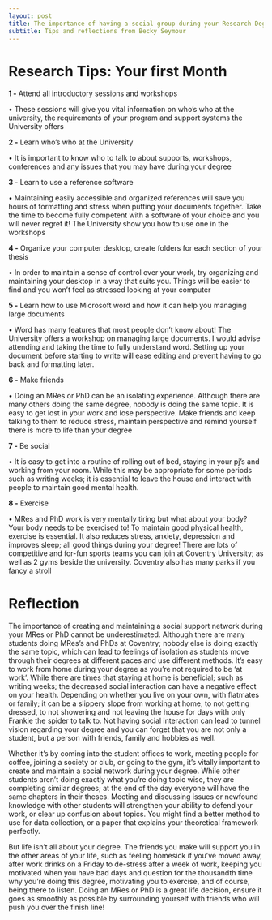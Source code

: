 ```yaml
---
layout: post
title: The importance of having a social group during your Research Degree
subtitle: Tips and reflections from Becky Seymour
---
```


# Research Tips: Your first Month


**1 -**	Attend all introductory sessions and workshops

•	These sessions will give you vital information on who’s who at the university, the requirements of your program and support systems the University offers

**2 -** 	Learn who’s who at the University

•	It is important to know who to talk to about supports, workshops, conferences and any issues that you may have during your degree

**3 -**	Learn to use a reference software

•	Maintaining easily accessible and organized references will save you hours of formatting and stress when putting your documents together. Take the time to become fully competent with a software of your choice and you will never regret it! The University show you how to use one in  the workshops

**4 -**	Organize your computer desktop, create folders for each section of your thesis

•	In order to maintain a sense of control over your work, try organizing and maintaining your desktop in a way that suits you. Things will be easier to find and you won’t feel as stressed looking at your computer

**5 -**	Learn how to use Microsoft word and how it can help you managing large documents

•	Word has many features that most people don’t know about! The University offers a workshop on managing large documents. I would advise attending and taking the time to fully understand word. Setting up your document before starting to write will ease editing and prevent having to go back and formatting later.

**6 -**	Make friends

•	Doing an MRes or PhD can be an isolating experience. Although there are many others doing the same degree, nobody is doing the same topic. It is easy to get lost in your work and lose perspective. Make friends and keep talking to them to reduce stress, maintain perspective and remind yourself there is more to life than your degree

**7 -**	Be social

•	It is easy to get into a routine of rolling out of bed, staying in your pj’s and working from your room. While this may be appropriate for some periods such as writing weeks; it is essential to leave the house and interact with people to maintain good mental health.

**8 -**	Exercise

•	MRes and PhD work is very mentally tiring but what about your body? Your body needs to be exercised to! To maintain good physical health, exercise is essential. It also reduces stress, anxiety, depression and improves sleep; all good things during your degree! There are lots of competitive and for-fun sports teams you can join at Coventry University; as well as 2 gyms beside the university. Coventry also has many parks if you fancy a stroll



# Reflection
The importance of creating and maintaining a social support network during your MRes or PhD cannot be underestimated. Although there are many students doing MRes’s and PhDs at Coventry; nobody else is doing exactly the same topic, which can lead to feelings of isolation as students move through their degrees at different paces and use different methods. It’s easy to work from home during your degree as you’re not required to be ‘at work’. While there are times that staying at home is beneficial; such as writing weeks; the decreased social interaction can have a negative effect on your health. Depending on whether you live on your own, with flatmates or family; it can be a slippery slope from working at home, to not getting dressed, to not showering and not leaving the house for days with only Frankie the spider to talk to. Not having social interaction can lead to tunnel vision regarding your degree and you can forget that you are not only a student, but a person with friends, family and hobbies as well.

Whether it’s by coming into the student offices to work, meeting people for coffee, joining a society or club, or going to the gym, it’s vitally important to create and maintain a social network during your degree. While other students aren’t doing exactly what you’re doing topic wise, they are completing similar degrees; at the end of the day everyone will have the same chapters in their theses. Meeting and discussing issues or newfound knowledge with other students will strengthen your ability to defend your work, or clear up confusion about topics. You might find a better method to use for data collection, or a paper that explains your theoretical framework perfectly.

But life isn’t all about your degree. The friends you make will support you in the other areas of your life, such as feeling homesick if you’ve moved away, after work drinks on a Friday to de-stress after a week of work, keeping you motivated when you have bad days and question for the thousandth time why you’re doing this degree, motivating you to exercise, and of course, being there to listen. Doing an MRes or PhD is a great life decision, ensure it goes as smoothly as possible by surrounding yourself with friends who will push you over the finish line!

